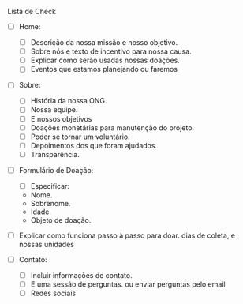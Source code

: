 Lista de Check

- [ ] Home:
	- [ ] Descrição da nossa missão e nosso objetivo.
	- [ ] Sobre nós e texto de incentivo para nossa causa.
	- [ ]  Explicar como serão usadas nossas doações.
	- [ ] Eventos que estamos planejando ou faremos

- [ ] Sobre:
    - [ ] História da nossa ONG.
    - [ ] Nossa equipe.
    - [ ] E nossos objetivos
    - [ ] Doações monetárias para manutenção do projeto.
    - [ ] Poder se tornar um voluntário.
    - [ ] Depoimentos dos que foram ajudados.
    - [ ] Transparência.

- [ ] Formulário de Doação:
    - [ ] Especificar:
     * Nome. 
	* Sobrenome. 
	* Idade. 
	* Objeto de doação.
- [ ] Explicar como funciona passo à passo para doar. dias de coleta, e
nossas unidades


- [ ] Contato: 
	- [ ] Incluir informações de contato.
	- [ ] E uma sessão de perguntas. ou enviar perguntas pelo email
	- [ ] Redes sociais
